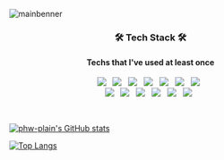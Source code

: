 <!---
phw-plain/phw-plain is a ✨ special ✨ repository because its `README.md` (this file) appears on your GitHub profile.
You can click the Preview link to take a look at your changes.
--->
![mainbenner](https://user-images.githubusercontent.com/79081836/125163746-84f11400-e1c9-11eb-82c5-58bc38b5a92e.png)

<h3 align="center"><b>🛠 Tech Stack 🛠</b></h3>
<h4 align="center">Techs that I've used at least once</h4>
<p align="center">
<img src="https://img.shields.io/badge/Java-007396?style=flat-square&logo=Java&logoColor=white"/></a> &nbsp
<img src="https://img.shields.io/badge/C-A8B9CC?style=flat-square&logo=C&logoColor=white"/></a> &nbsp
<img src="https://img.shields.io/badge/C++-00599C?style=flat-square&logo=C%2B%2B&logoColor=white"/></a> &nbsp
<img src="https://img.shields.io/badge/Python-3776AB?style=flat-square&logo=Python&logoColor=white"/></a> &nbsp
<img src="https://img.shields.io/badge/HTML5-E34F26?style=flat-square&logo=HTML5&logoColor=white"/></a> &nbsp
<img src="https://img.shields.io/badge/CSS3-1572B6?style=flat-square&logo=CSS3&logoColor=white"/></a> &nbsp
<img src="https://img.shields.io/badge/JSP-007396?style=flat-square&logo=Java&logoColor=white"/></a> &nbsp
</br>
<img src="https://img.shields.io/badge/JavaScript-F7DF1E?style=flat-square&logo=JavaScript&logoColor=white"/></a> &nbsp
<img src="https://img.shields.io/badge/Kotlin-0095D5?style=flat-square&logo=Kotlin&logoColor=white"/></a> &nbsp
<img src="https://img.shields.io/badge/Unity-000000?style=flat-square&logo=Unity&logoColor=white"/></a> &nbsp
<img src="https://img.shields.io/badge/C＃-6428B4?style=flat-square&logo=&logoColor=white"/></a> &nbsp
<img src="https://img.shields.io/badge/Android-3DDC84?style=flat-square&logo=Android&logoColor=white"/></a> &nbsp
<img src="https://img.shields.io/badge/MySQL-4479A1?style=flat-square&logo=MySQL&logoColor=white"/></a> &nbsp </p>
</br>

[![phw-plain's GitHub stats](https://github-readme-stats.vercel.app/api?username=phw-plain)](https://github.com/phw-plain/github-readme-stats)

[![Top Langs](https://github-readme-stats.vercel.app/api/top-langs/?username=phw-plain&layout=compact)](https://github.com/phw-plain/github-readme-stats)
